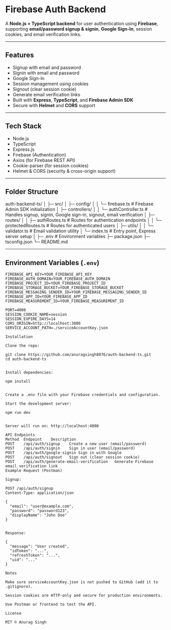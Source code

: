 
# Firebase Auth Backend

A **Node.js + TypeScript backend** for user authentication using **Firebase**, supporting **email/password signup & signin**, **Google Sign-In**, session cookies, and email verification links.

---

## Features

- Signup with email and password
- Signin with email and password
- Google Sign-In
- Session management using cookies
- Signout (clear session cookie)
- Generate email verification links
- Built with **Express**, **TypeScript**, and **Firebase Admin SDK**
- Secure with **Helmet** and **CORS** support

---

## Tech Stack

- Node.js
- TypeScript
- Express.js
- Firebase (Authentication)
- Axios (for Firebase REST API)
- Cookie-parser (for session cookies)
- Helmet & CORS (security & cross-origin support)

---

## Folder Structure



auth-backend-ts/
│
├─ src/
│ ├─ config/
│ │ └─ firebase.ts # Firebase Admin SDK initialization
│ ├─ controllers/
│ │ └─ authController.ts # Handles signup, signin, Google sign-in, signout, email verification
│ ├─ routes/
│ │ ├─ authRoutes.ts # Routes for authentication endpoints
│ │ └─ protectedRoutes.ts # Routes for authenticated users
│ ├─ utils/
│ │ └─ validator.ts # Email validation utility
│ └─ index.ts # Entry point, Express server setup
│
├─ .env # Environment variables
├─ package.json
├─ tsconfig.json
└─ README.md


---

## Environment Variables (`.env`)

```env
FIREBASE_API_KEY=YOUR_FIREBASE_API_KEY
FIREBASE_AUTH_DOMAIN=YOUR_FIREBASE_AUTH_DOMAIN
FIREBASE_PROJECT_ID=YOUR_FIREBASE_PROJECT_ID
FIREBASE_STORAGE_BUCKET=YOUR_FIREBASE_STORAGE_BUCKET
FIREBASE_MESSAGING_SENDER_ID=YOUR_FIREBASE_MESSAGING_SENDER_ID
FIREBASE_APP_ID=YOUR_FIREBASE_APP_ID
FIREBASE_MEASUREMENT_ID=YOUR_FIREBASE_MEASUREMENT_ID

PORT=4000
SESSION_COOKIE_NAME=session
SESSION_EXPIRE_DAYS=14
CORS_ORIGIN=http://localhost:3000
SERVICE_ACCOUNT_PATH=./serviceAccountKey.json

Installation

Clone the repo:

git clone https://github.com/anuragsingh8076/auth-backend-ts.git
cd auth-backend-ts


Install dependencies:

npm install


Create a .env file with your Firebase credentials and configuration.

Start the development server:

npm run dev


Server will run on: http://localhost:4000

API Endpoints
Method	Endpoint	Description
POST	/api/auth/signup	Create a new user (email/password)
POST	/api/auth/signin	Sign in user (email/password)
POST	/api/auth/google-signin	Sign in with Google
POST	/api/auth/signout	Sign out (clear session cookie)
POST	/api/auth/generate-email-verification	Generate Firebase email verification link
Example Request (Postman)

Signup:

POST /api/auth/signup
Content-Type: application/json

{
  "email": "user@example.com",
  "password": "password123",
  "displayName": "John Doe"
}


Response:

{
  "message": "User created",
  "idToken": "...",
  "refreshToken": "...",
  "uid": "..."
}

Notes

Make sure serviceAccountKey.json is not pushed to GitHub (add it to .gitignore).

Session cookies are HTTP-only and secure for production environments.

Use Postman or frontend to test the API.

License

MIT © Anurag Singh

